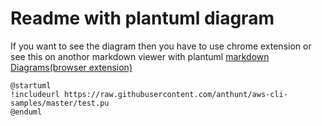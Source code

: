 # Readme with plantuml diagram

If you want to see the diagram then you have to use chrome extension or see this on anothor markdown viewer with plantuml
[markdown Diagrams(browser extension)](https://github.com/marcozaccari/markdown-diagrams-browser-extension)

```plantuml
@startuml
!includeurl https://raw.githubusercontent.com/anthunt/aws-cli-samples/master/test.pu
@enduml
```
